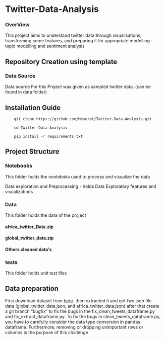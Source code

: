 # Twitter-Data-Analysis

### OverView

This project aims to understand twitter data through visualisations, transforming some features, and preparing it for appropriate modelling - topic modelling and sentiment analysis

## Repository Creation using template

### Data Source

Data source For this Project was given as sampled twitter data. (can be found in data folder)

## Installation Guide

        git clone https://github.com/Meserat/Twitter-Data-Analysis.git

        cd Twitter-Data-Analysis

        pip install -r requirements.txt

## Project Structure

### Notebooks

This folder holds the nooteboks used to process and visualize the data

Data exploration and Preprocessing - holds Data Exploratory features and visualizations

### Data

This folder holds the data of the project

#### africa_twitter_Data.zip

#### global_twitter_data.zip

#### Others cleaned data's

### tests

This folder holds unit test files

## Data preparation

First download dataset from [here](https://drive.google.com/drive/folders/19G8dmehf9vU0u6VTKGV-yWsQOn3IvPsd).
then extracted it and get two json file data (global_twitter_data.json, and africa_twitter_data.json)
after that create a git branch “bugfix” to fix the bugs in the fix_clean_tweets_dataframe.py and fix_extract_dataframe.py.
To fix the bugs in clean_tweets_dataframe.py, you have to carefully consider the data type conversion in pandas dataframe. Furthermore, removing or dropping unimportant rows or columns is the purpose of this challenge
